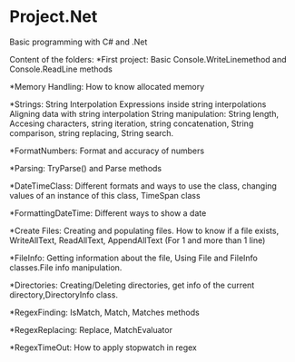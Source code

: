 # Project.Net

Basic programming with C# and .Net

Content of the folders:
\*First project:
Basic Console.WriteLinemethod and Console.ReadLine methods

\*Memory Handling:
How to know allocated memory

\*Strings:
String Interpolation
Expressions inside string interpolations
Aligning data with string interpolation
String manipulation:
String length, Accesing characters, string iteration, string concatenation,
String comparison, string replacing, String search.

\*FormatNumbers:
Format and accuracy of numbers

\*Parsing:
TryParse() and Parse methods

\*DateTimeClass:
Different formats and ways to use the class, changing values of an instance of this class,
TimeSpan class

\*FormattingDateTime:
Different ways to show a date

\*Create Files:
Creating and populating files. How to know if a file exists, WriteAllText, ReadAllText,
AppendAllText (For 1 and more than 1 line)

\*FileInfo:
Getting information about the file, Using File and FileInfo classes.File info manipulation.

\*Directories:
Creating/Deleting directories, get info of the current directory,DirectoryInfo class.

\*RegexFinding:
IsMatch, Match, Matches methods

\*RegexReplacing:
Replace, MatchEvaluator

\*RegexTimeOut:
How to apply stopwatch in regex
